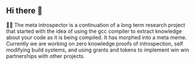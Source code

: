 ## Hi there 👋
🙋‍♀️ The meta introspector is a continuation of a long term research project that started with the idea of using the gcc compiler to extract knowledge about your code as it is being compiled. It has morphed into a meta meme.
Currently we are working on zero knowledge proofs of introspection, self modifying build systems, and using grants and tokens to implement win win partnerships with other projects. 

<!--🙋‍♀️ A short introduction - what is your organization all about?


**Here are some ideas to get you started:**

🙋‍♀️ A short introduction - what is your organization all about?
🌈 Contribution guidelines - how can the community get involved?
👩‍💻 Useful resources - where can the community find your docs? Is there anything else the community should know?
🍿 Fun facts - what does your team eat for breakfast?
🧙 Remember, you can do mighty things with the power of [Markdown](https://docs.github.com/github/writing-on-github/getting-started-with-writing-and-formatting-on-github/basic-writing-and-formatting-syntax)
-->
